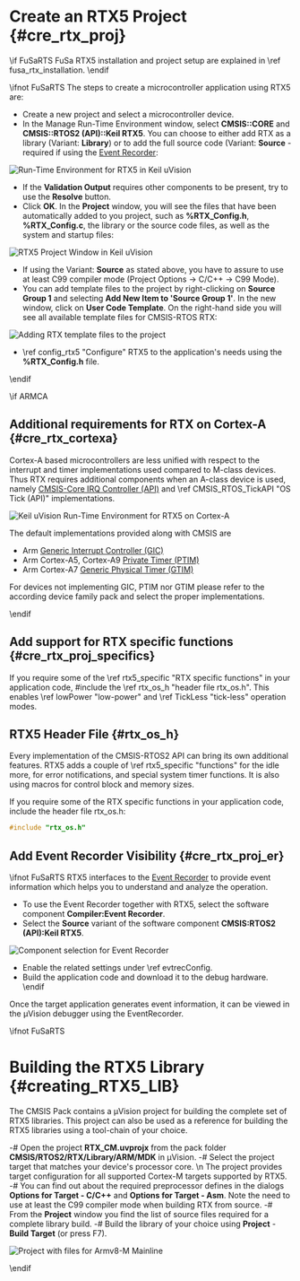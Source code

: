 # Create an RTX5 Project {#cre_rtx_proj}

\if FuSaRTS
FuSa RTX5 installation and project setup are explained in \ref fusa_rtx_installation.
\endif

\ifnot FuSaRTS
The steps to create a microcontroller application using RTX5 are:
- Create a new project and select a microcontroller device.
- In the Manage Run-Time Environment window, select **CMSIS\::CORE** and **CMSIS\::RTOS2 (API)\::Keil RTX5**. You can
  choose to either add RTX as a library (Variant: **Library**) or to add the full source code (Variant: **Source** - required if using the [Event Recorder](https://arm-software.github.io/CMSIS-View/latest/evr.html):

![Run-Time Environment for RTX5 in Keil uVision](./images/manage_rte_output.png)

- If the **Validation Output** requires other components to be present, try to use the **Resolve** button.
- Click **OK**. In the **Project** window, you will see the files that have been automatically added to you project, such as
  **%RTX_Config.h**, **%RTX_Config.c**, the library or the source code files, as well as the system and startup files:

![RTX5 Project Window in Keil uVision](./images/project_window.png)

- If using the Variant: **Source** as stated above, you have to assure to use at least C99 compiler mode (Project Options -> C/C++ -> C99 Mode).
- You can add template files to the project by right-clicking on **Source Group 1** and selecting
  **Add New Item to 'Source Group 1'**. In the new window, click on **User Code Template**. On the right-hand side you will see all available template files for CMSIS-RTOS RTX:

![Adding RTX template files to the project](./images/add_item.png)

- \ref config_rtx5 "Configure" RTX5 to the application's needs using the **%RTX_Config.h** file.

\endif


\if ARMCA 
## Additional requirements for RTX on Cortex-A {#cre_rtx_cortexa}

Cortex-A based microcontrollers are less unified with respect to the interrupt and timer implementations used compared to 
M-class devices. Thus RTX requires additional components when an A-class device is used, namely [CMSIS-Core IRQ Controller (API)](https://arm-software.github.io/CMSIS_6/latest/Core_A/html/group__irq__ctrl__gr.html) and \ref CMSIS_RTOS_TickAPI "OS Tick (API)"
implementations.

![Keil uVision Run-Time Environment for RTX5 on Cortex-A](./images/manage_rte_cortex-a.png)

The default implementations provided along with CMSIS are 
- Arm [Generic Interrupt Controller (GIC)](https://arm-software.github.io/CMSIS_6/latest/Core_A/html/group__GIC__functions.html)
- Arm Cortex-A5, Cortex-A9 [Private Timer (PTIM)](https://arm-software.github.io/CMSIS_6/latest/Core_A/html/group__PTM__timer__functions.html)
- Arm Cortex-A7 [Generic Physical Timer (GTIM)](https://arm-software.github.io/CMSIS_6/latest/Core_A/html/group__PL1__timer__functions.html)

For devices not implementing GIC, PTIM nor GTIM please refer to the according device family pack and select the proper implementations.

\endif

## Add support for RTX specific functions {#cre_rtx_proj_specifics}

If you require some of the \ref rtx5_specific "RTX specific functions" in your application code, \#include the
\ref rtx_os_h "header file rtx_os.h". This enables \ref lowPower "low-power" and \ref TickLess "tick-less" operation modes.

## RTX5 Header File {#rtx_os_h}

Every implementation of the CMSIS-RTOS2 API can bring its own additional features. RTX5 adds a couple of
\ref rtx5_specific "functions" for the idle more, for error notifications, and special system timer functions. It is also
using macros for control block and memory sizes.

If you require some of the RTX specific functions in your application code, include the header file rtx_os.h:

```c
#include "rtx_os.h"
```

## Add Event Recorder Visibility {#cre_rtx_proj_er}

\ifnot FuSaRTS
RTX5 interfaces to the [Event Recorder](https://arm-software.github.io/CMSIS-View/latest/evr.html) to provide event information which helps you to understand and analyze the operation.

- To use the Event Recorder together with RTX5, select the software component **Compiler:Event Recorder**.
- Select the **Source** variant of the software component **CMSIS:RTOS2 (API):Keil RTX5**.

![Component selection for Event Recorder](./images/event_recorder_rte.png)

- Enable the related settings under \ref evtrecConfig.
- Build the application code and download it to the debug hardware.
\endif

Once the target application generates event information, it can be viewed in the µVision debugger using the EventRecorder.

\ifnot FuSaRTS
# Building the RTX5 Library {#creating_RTX5_LIB}

The CMSIS Pack contains a µVision project for building the complete set of RTX5 libraries. This project can also be used as
a reference for building the RTX5 libraries using a tool-chain of your choice.

-# Open the project **RTX_CM.uvprojx** from the pack folder **CMSIS/RTOS2/RTX/Library/ARM/MDK** in µVision.
-# Select the project target that matches your device's processor core. 
   \n The project provides target configuration for all supported Cortex-M targets supported by RTX5.
-# You can find out about the required preprocessor defines in the dialogs **Options for Target - C/C++** and
   **Options for Target - Asm**. Note the need to use at least the C99 compiler mode when building RTX from source.
-# From the **Project** window you find the list of source files required for a complete library build.
-# Build the library of your choice using **Project** - **Build Target** (or press F7).

![Project with files for Armv8-M Mainline](./images/own_lib_projwin.png)

\endif
